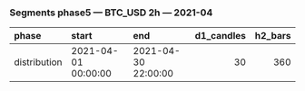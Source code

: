 ### Segments phase5 — BTC_USD 2h — 2021-04

| phase        | start               | end                 |   d1_candles |   h2_bars |
|:-------------|:--------------------|:--------------------|-------------:|----------:|
| distribution | 2021-04-01 00:00:00 | 2021-04-30 22:00:00 |           30 |       360 |